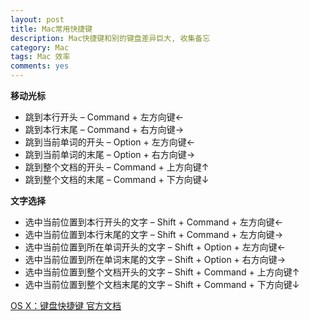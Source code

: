 ```yaml
---
layout: post
title: Mac常用快捷键
description: Mac快捷键和别的键盘差异巨大, 收集备忘
category: Mac
tags: Mac 效率
comments: yes
---
```


**移动光标**

 - 跳到本行开头 – Command + 左方向键←
 - 跳到本行末尾 – Command + 右方向键→
 - 跳到当前单词的开头 – Option + 左方向键←
 - 跳到当前单词的末尾 – Option + 右方向键→
 - 跳到整个文档的开头 – Command + 上方向键↑
 - 跳到整个文档的末尾 – Command + 下方向键↓

**文字选择**

 - 选中当前位置到本行开头的文字 – Shift + Command + 左方向键←
 - 选中当前位置到本行末尾的文字 – Shift + Command + 左方向键→
 - 选中当前位置到所在单词开头的文字 – Shift + Option + 左方向键←
 - 选中当前位置到所在单词末尾的文字 – Shift + Option + 右方向键→
 - 选中当前位置到整个文档开头的文字 – Shift + Command + 上方向键↑
 - 选中当前位置到整个文档末尾的文字 – Shift + Command + 下方向键↓

[OS X：键盘快捷键 官方文档](http://support.apple.com/kb/HT1343?viewlocale=zh_CN)
